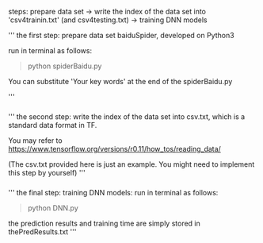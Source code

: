 
steps: 
prepare data set → write the index of the data set into 'csv4trainin.txt' (and csv4testing.txt) → training DNN models

'''
the first step: prepare data set
baiduSpider, developed on Python3

run in terminal as follows:
>python spiderBaidu.py

You can substitute 'Your key words' at the end of the spiderBaidu.py


'''
###

'''
the second step: 
write the index of the data set into csv.txt, which is a standard data format in TF. 

You may refer to https://www.tensorflow.org/versions/r0.11/how_tos/reading_data/

(The csv.txt provided here is just an example. You might need to implement this step by yourself)
'''
###



'''
the final step: training DNN models:
run in terminal as follows:
>python DNN.py

the prediction results and training time are simply stored in thePredResults.txt
'''
